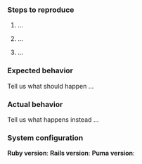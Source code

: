 ### Steps to reproduce

1) ...

2) ...

3) ...

### Expected behavior

Tell us what should happen ...

### Actual behavior

Tell us what happens instead ...

### System configuration

**Ruby version**:
**Rails version**:
**Puma version**:
